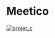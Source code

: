 # Meetico
[![projet_c](https://img.youtube.com/vi/HjbIa-J0FdM/0.jpg)](https://www.youtube.com/watch?v=HjbIa-J0FdM)
